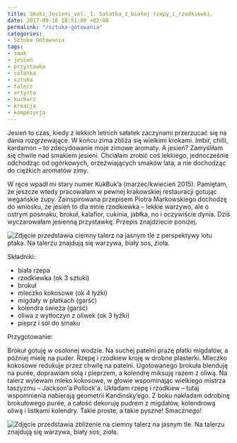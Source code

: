 ```yaml
---
title: Smaki_Jesieni_vol._1. Sałatka_z_białej rzepy_i_rzodkiewki.
date: 2017-09-16 18:51:00 +02:00
permalink: "/sztuka-gotowania"
categories:
- Sztuka Gotowania
tags:
- smak
- jesień
- przystawka
- sałatka
- sztuka
- talerz
- artysta
- kucharz
- kreacja
- kompozycja
---
```


<olela-narrative>
Jesień to czas, kiedy z lekkich letnich sałatek zaczynami przerzucać się na dania rozgrzewające. W końcu zima zbliża się wielkimi krokami. Imbir, chilli, kardamon – to zdecydowanie moje zimowe aromaty. A jesień? Zamyśliłam się chwile nad smakiem jesieni. Chciałam zrobić coś lekkiego, jednocześnie odchodząc od ogórkowych, orzeźwiających smaków lata, a nie dochodząc do ciężkich aromatów zimy.
</olela-narrative>

W ręce wpadł mi stary numer KukBuk’a (marzec/kwiecień 2015). Pamiętam, że jeszcze wtedy pracowałam w pewnej krakowskiej restauracji gotując wegańskie zupy. Zainspirowana przepisem Piotra Markowskiego dochodzę do wniosku, że jesień to dla mnie rzodkiewka – lekkie warzywo, ale o ostrym posmaku, brokuł, kalafior, cukinia, jabłka, no i oczywiście dynia. Dziś wyczarowałam jesienną przystawkę. Przepis znajdziecie poniżej.

![Zdjęcie przedstawia ciemny talerz na jasnym tle z perspektywy lotu ptaka. Na talerzu znajdują się warzywa, biały sos, zioła.](https://assets2.ello.co/uploads/asset/attachment/6234887/ello-optimized-033c3643.jpg)


Składniki:

* biała rzepa
* rzodkiewka (ok 3 sztuki)
* brokuł
* mleczko kokosowe (ok 4 łyżki)
* migdały w płatkach (garść)
* kolendra świeża (garść)
* oliwa z wytłoczyn z oliwek (ok 3 łyżki)
* pieprz i sól do smaku


Przygotowanie:

Brokuł gotuję w osolonej wodzie. Na suchej patelni prażę płatki migdałów, a później mielę na puder. Rzepę i rzodkiew kroję w drobne plasterki. Mleczko kokosowe redukuje przez chwilę na patelni. Ugotowanego brokuła blenduję na purée, doprawiam solą i pieprzem, a kolendrę miksuję razem z oliwą. Na talerz wylewam mleko kokosowe, w głowie wspominając wielkiego mistrza taszyzmu – Jackson'a Pollock'a. Układam rzepę i rzodkiew – tutaj wspomnienia nabierają geometrii Kandinsky’ego. Z boku nakładam odrobinę brokułowego purée, a całość dekoruję pudrem z migdałów, kolendrową oliwą i listkami kolendry. Takie proste, a takie pyszne! Smacznego!

![Zdjęcie przedstawia zbliżenie na ciemny talerz na jasnym tle. Na talerzu znajdują się warzywa, biały sos, zioła.](https://assets1.ello.co/uploads/asset/attachment/6234895/ello-optimized-24cdaed7.jpg)